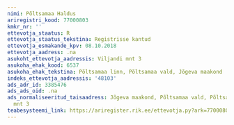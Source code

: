 ```yaml
---
nimi: Põltsamaa Haldus
ariregistri_kood: 77000803
kmkr_nr: ''
ettevotja_staatus: R
ettevotja_staatus_tekstina: Registrisse kantud
ettevotja_esmakande_kpv: 08.10.2018
ettevotja_aadress: .na
asukoht_ettevotja_aadressis: Viljandi mnt 3
asukoha_ehak_kood: 6537
asukoha_ehak_tekstina: Põltsamaa linn, Põltsamaa vald, Jõgeva maakond
indeks_ettevotja_aadressis: '48103'
ads_adr_id: 3385476
ads_ads_oid: .na
ads_normaliseeritud_taisaadress: Jõgeva maakond, Põltsamaa vald, Põltsamaa linn, Viljandi
  mnt 3
teabesysteemi_link: https://ariregister.rik.ee/ettevotja.py?ark=77000803&ref=rekvisiidid
---
```

